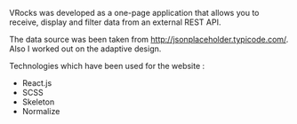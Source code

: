 VRocks was developed as a one-page application that allows you to receive, display and filter data from an external REST API.

The data source was been taken from http://jsonplaceholder.typicode.com/.
Also I worked out on the adaptive design.

Technologies which have been used for the website :
- React.js
- SCSS
- Skeleton
- Normalize